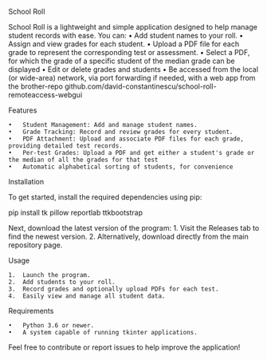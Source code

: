 School Roll

School Roll is a lightweight and simple application designed to help manage student records with ease. You can:
	•	Add student names to your roll.
	•	Assign and view grades for each student.
	•	Upload a PDF file for each grade to represent the corresponding test or assessment.
 	•	Select a PDF, for which the grade of a specific student of the median grade can be displayed
 	•	Edit or delete grades and students
  	•	Be accessed from the local (or wide-area) network, via port forwarding if needed, with a web app from the brother-repo github.com/david-constantinescu/school-roll-remoteaccess-webgui


Features

	•	Student Management: Add and manage student names.
	•	Grade Tracking: Record and review grades for every student.
	•	PDF Attachment: Upload and associate PDF files for each grade, providing detailed test records.
 	•	Per-test Grades: Upload a PDF and get either a student's grade or the median of all the grades for that test	
 	•	Automatic alphabetical sorting of students, for convenience

  
Installation

To get started, install the required dependencies using pip:

pip install tk pillow reportlab ttkbootstrap  

Next, download the latest version of the program:
	1.	Visit the Releases tab to find the newest version.
	2.	Alternatively, download directly from the main repository page.

Usage

	1.	Launch the program.
	2.	Add students to your roll.
	3.	Record grades and optionally upload PDFs for each test.
	4.	Easily view and manage all student data.

Requirements

	•	Python 3.6 or newer.
	•	A system capable of running tkinter applications.

Feel free to contribute or report issues to help improve the application!
